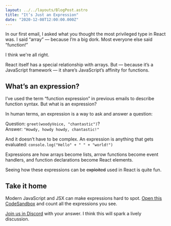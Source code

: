 ```yaml
---
layout: ../../layouts/BlogPost.astro
title: "It’s Just an Expression"
date: "2020-12-08T12:00:00.000Z"
---
```


In our first email, I asked what you thought the most privileged type in React was. I said “array” — because I’m a big dork. Most everyone else said “function!”

I think we're all right.

React itself has a special relationship with arrays. But — because it’s a JavaScript framework — it share’s JavaScript’s affinity for functions.

## What’s an expression?

I’ve used the term “function expression” in previous emails to describe function syntax. But what is an expression?

In human terms, an expression is a way to ask and answer a question:

Question: `greet(woodyVoice, "chantastic")`?  
Answer: `"Howdy, howdy howdy, chantastic!"`

And it doesn’t have to be complex. An expression is anything that gets evaluated: `console.log("Hello" + " " + "world!")`

Expressions are how arrays become lists, arrow functions become event handlers, and function declarations become React elements.

Seeing how these expressions can be ~~exploited~~ used in React is quite fun.

## Take it home

Modern JavaScript and JSX can make expressions hard to spot. [Open this CodeSandbox](https://codesandbox.io/s/wonderful-keller-mp0z1?file=/src/index.js) and count all the expressions you see.

[Join us in Discord](https://chan.dev/discord) with your answer. I think this will spark a lively discussion.

